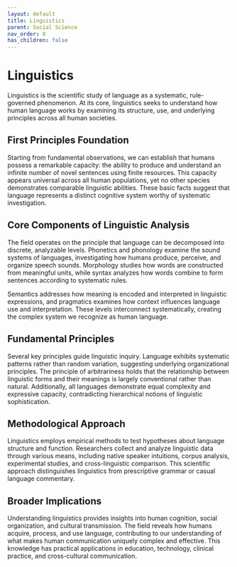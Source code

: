 ```yaml
---
layout: default
title: Linguistics
parent: Social Science
nav_order: 8
has_children: false
---
```


# Linguistics

Linguistics is the scientific study of language as a systematic, rule-governed phenomenon. At its core, linguistics seeks to understand how human language works by examining its structure, use, and underlying principles across all human societies.

## First Principles Foundation

Starting from fundamental observations, we can establish that humans possess a remarkable capacity: the ability to produce and understand an infinite number of novel sentences using finite resources. This capacity appears universal across all human populations, yet no other species demonstrates comparable linguistic abilities. These basic facts suggest that language represents a distinct cognitive system worthy of systematic investigation.

## Core Components of Linguistic Analysis

The field operates on the principle that language can be decomposed into discrete, analyzable levels. Phonetics and phonology examine the sound systems of languages, investigating how humans produce, perceive, and organize speech sounds. Morphology studies how words are constructed from meaningful units, while syntax analyzes how words combine to form sentences according to systematic rules.

Semantics addresses how meaning is encoded and interpreted in linguistic expressions, and pragmatics examines how context influences language use and interpretation. These levels interconnect systematically, creating the complex system we recognize as human language.

## Fundamental Principles

Several key principles guide linguistic inquiry. Language exhibits systematic patterns rather than random variation, suggesting underlying organizational principles. The principle of arbitrariness holds that the relationship between linguistic forms and their meanings is largely conventional rather than natural. Additionally, all languages demonstrate equal complexity and expressive capacity, contradicting hierarchical notions of linguistic sophistication.

## Methodological Approach

Linguistics employs empirical methods to test hypotheses about language structure and function. Researchers collect and analyze linguistic data through various means, including native speaker intuitions, corpus analysis, experimental studies, and cross-linguistic comparison. This scientific approach distinguishes linguistics from prescriptive grammar or casual language commentary.

## Broader Implications

Understanding linguistics provides insights into human cognition, social organization, and cultural transmission. The field reveals how humans acquire, process, and use language, contributing to our understanding of what makes human communication uniquely complex and effective. This knowledge has practical applications in education, technology, clinical practice, and cross-cultural communication.
